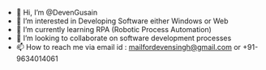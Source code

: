 - 👋 Hi, I’m @DevenGusain
- 👀 I’m interested in Developing Software either Windows or Web
- 🌱 I’m currently learning RPA (Robotic Process Automation)
- 💞️ I’m looking to collaborate on software development processes
- 📫 How to reach me via email id : mailfordevensingh@gmail.com or +91-9634014061

<!---
DevenGusain/DevenGusain is a ✨ special ✨ repository because its `README.md` (this file) appears on your GitHub profile.
You can click the Preview link to take a look at your changes.
--->
